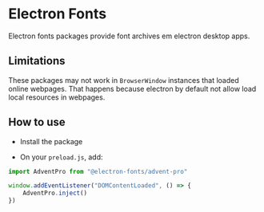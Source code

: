 # Electron Fonts

Electron fonts packages provide font archives em electron desktop apps.

## Limitations

These packages may not work in `BrowserWindow` instances that loaded online webpages. That happens because electron by default not allow load local resources in webpages.

## How to use

* Install the package

* On your `preload.js`, add:

```ts
import AdventPro from "@electron-fonts/advent-pro"

window.addEventListener("DOMContentLoaded", () => {
    AdventPro.inject()
})
```